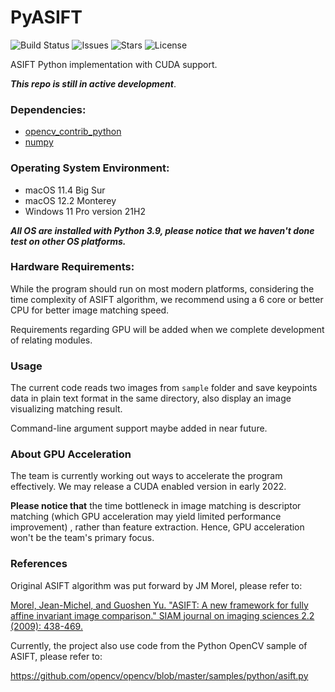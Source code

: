 # PyASIFT

![Build Status](https://img.shields.io/github/actions/workflow/status/Mars-Rover-Localization/PyASIFT/codeql-analysis.yml?branch=main&style=for-the-badge)
![Issues](https://img.shields.io/github/issues/Mars-Rover-Localization/PyASIFT?style=for-the-badge)
![Stars](https://img.shields.io/github/stars/Mars-Rover-Localization/PyASIFT?style=for-the-badge)
![License](https://img.shields.io/github/license/Mars-Rover-Localization/PyASIFT?style=for-the-badge)

ASIFT Python implementation with CUDA support.

***This repo is still in active development***.

### Dependencies:
* [opencv_contrib_python](https://pypi.org/project/opencv-contrib-python/)
* [numpy](https://numpy.org)

### Operating System Environment:
* macOS 11.4 Big Sur
* macOS 12.2 Monterey
* Windows 11 Pro version 21H2

***All OS are installed with Python 3.9, please notice that we haven't done test on other OS platforms.***

### Hardware Requirements:
While the program should run on most modern platforms, considering the time complexity of ASIFT algorithm, we recommend using a 6 core or better CPU for better image matching speed.

Requirements regarding GPU will be added when we complete development of relating modules.

### Usage
The current code reads two images from `sample` folder and save keypoints data in plain text format in the same directory, also display an image visualizing matching result.

Command-line argument support maybe added in near future.

### About GPU Acceleration
The team is currently working out ways to accelerate the program effectively. We may release a CUDA enabled version in early 2022.

**Please notice that** the time bottleneck in image matching is descriptor matching (which GPU acceleration may yield limited performance improvement) , rather than feature extraction. Hence, GPU acceleration won't be the team's primary focus.

### References
Original ASIFT algorithm was put forward by JM Morel, please refer to:

[Morel, Jean-Michel, and Guoshen Yu. "ASIFT: A new framework for fully affine invariant image comparison." SIAM journal on imaging sciences 2.2 (2009): 438-469.](https://epubs.siam.org/doi/abs/10.1137/080732730)

Currently, the project also use code from the Python OpenCV sample of ASIFT, please refer to:

https://github.com/opencv/opencv/blob/master/samples/python/asift.py
